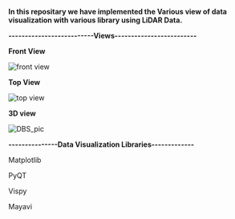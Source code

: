 **In this repositary we have implemented the Various view of data visualization with various library using LiDAR Data.**

**--------------------------Views-------------------------**

**Front View**

![front view](https://user-images.githubusercontent.com/84854222/119775614-7a144580-bee1-11eb-8e88-0b41a04e7a98.png)


**Top View**

![top view](https://user-images.githubusercontent.com/84854222/119775676-90ba9c80-bee1-11eb-96ba-2a6d82f4bf8a.png)


**3D view**

![DBS_pic](https://user-images.githubusercontent.com/84854222/119775697-99ab6e00-bee1-11eb-81c4-af78b131eb71.png)


**---------------Data Visualization Libraries-------------**

Matplotlib 

PyQT 

Vispy

Mayavi
